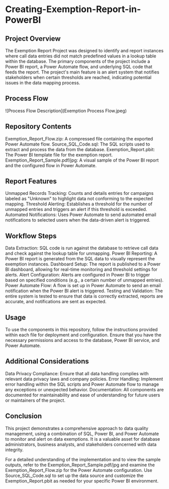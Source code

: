 # Creating-Exemption-Report-in-PowerBI

## Project Overview
The Exemption Report Project was designed to identify and report instances where call data entries did not match predefined values in a lookup table within the database. The primary components of the project include a Power BI report, a Power Automate flow, and underlying SQL code that feeds the report. The project's main feature is an alert system that notifies stakeholders when certain thresholds are reached, indicating potential issues in the data mapping process.

## Process Flow
![Process Flow Description](Exemption Process Flow.jpeg)


## Repository Contents
Exemption_Report_Flow.zip: A compressed file containing the exported Power Automate flow.
Source_SQL_Code.sql: The SQL scripts used to extract and process the data from the database.
Exemption_Report.pbit: The Power BI template file for the exemption report.
Exemption_Report_Sample.pdf/jpg: A visual sample of the Power BI report and the configured flow in Power Automate.

## Report Features
Unmapped Records Tracking: Counts and details entries for campaigns labeled as "Unknown" to highlight data not conforming to the expected mapping.
Threshold Alerting: Establishes a threshold for the number of unmapped entries and triggers an alert if this threshold is exceeded.
Automated Notifications: Uses Power Automate to send automated email notifications to selected users when the data-driven alert is triggered.

## Workflow Steps
Data Extraction: SQL code is run against the database to retrieve call data and check against the lookup table for unmapping.
Power BI Reporting: A Power BI report is generated from the SQL data to visually represent the exemption instances.
Dashboard Setup: The report is published to a Power BI dashboard, allowing for real-time monitoring and threshold settings for alerts.
Alert Configuration: Alerts are configured in Power BI to trigger based on specified conditions (e.g., a certain number of unmapped entries).
Power Automate Flow: A flow is set up in Power Automate to send an email notification when the Power BI alert is triggered.
Testing and Validation: The entire system is tested to ensure that data is correctly extracted, reports are accurate, and notifications are sent as expected.

## Usage
To use the components in this repository, follow the instructions provided within each file for deployment and configuration. Ensure that you have the necessary permissions and access to the database, Power BI service, and Power Automate.

## Additional Considerations
Data Privacy Compliance: Ensure that all data handling complies with relevant data privacy laws and company policies.
Error Handling: Implement error handling within the SQL scripts and Power Automate flow to manage any exceptions or unexpected behavior.
Documentation: All components are documented for maintainability and ease of understanding for future users or maintainers of the project.

## Conclusion
This project demonstrates a comprehensive approach to data quality management, using a combination of SQL, Power BI, and Power Automate to monitor and alert on data exemptions. It is a valuable asset for database administrators, business analysts, and stakeholders concerned with data integrity.

For a detailed understanding of the implementation and to view the sample outputs, refer to the Exemption_Report_Sample.pdf/jpg and examine the Exemption_Report_Flow.zip for the Power Automate configuration. Use Source_SQL_Code.sql to set up the data source and customize the Exemption_Report.pbit as needed for your specific Power BI environment.
